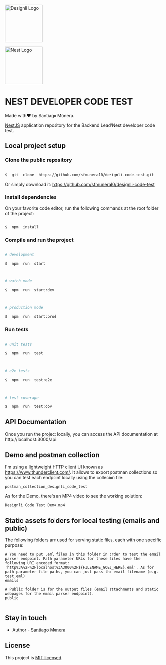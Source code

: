 <p  align="center">

<a  href="http://nestjs.com/"  target="blank"><img  src="https://designli.co/hs-fs/hubfs/images/global%20components/logo/logoWhite-compressed.png?width=882&height=246&name=logoWhite-compressed.png"  width="120"  alt="Designli Logo"  /></a>

<a  href="http://nestjs.com/"  target="blank"><img  src="https://nestjs.com/img/logo-small.svg"  width="120"  alt="Nest Logo"  /></a>

</p>

# NEST DEVELOPER CODE TEST

Made with❤️ by Santiago Múnera.

[NestJS](https://github.com/sfmunera10/designli-code-test) application repository for the Backend Lead/Nest developer code test.

## Local project setup

### Clone the public repository

```bash

$  git  clone  https://github.com/sfmunera10/designli-code-test.git

```

Or simply download it: https://github.com/sfmunera10/designli-code-test

### Install dependencies

On your favorite code editor, run the following commands at the root folder of the project:

```bash

$  npm  install

```

### Compile and run the project

```bash

# development

$  npm  run  start



# watch mode

$  npm  run  start:dev



# production mode

$  npm  run  start:prod

```

### Run tests

```bash

# unit tests

$  npm  run  test



# e2e tests

$  npm  run  test:e2e



# test coverage

$  npm  run  test:cov

```

## API Documentation

Once you run the project locally, you can access the API documentation at http://localhost:3000/api

## Demo and postman collection

I'm using a lightweight HTTP client UI known as https://www.thunderclient.com/. It allows to export postman collections so you can test each endpoint locally using the collecion file:

    postman_collection_designli_code_test

As for the Demo, there's an MP4 video to see the working solution:

    Designli Code Test Demo.mp4

## Static assets folders for local testing (emails and public)

The following folders are used for serving static files, each with one specific purpose:

```
# You need to put .eml files in this folder in order to test the email parser endpoint. Path parameter URLs for these files have the following URI encoded format: 'http%3A%2F%2Flocalhost%3A3000%2F${FILENAME_GOES_HERE}.eml'. As for path parameter file paths, you can just pass the email filename (e.g. test.eml)
emails

# Public folder is for the output files (email attachments and static webpages for the email parser endpoint).
public


```

## Stay in touch

- Author - [Santiago Múnera](https://www.linkedin.com/in/sfmd/)

## License

This project is [MIT licensed](https://github.com/sfmunera10/designli-code-test/blob/main/LICENSE).
